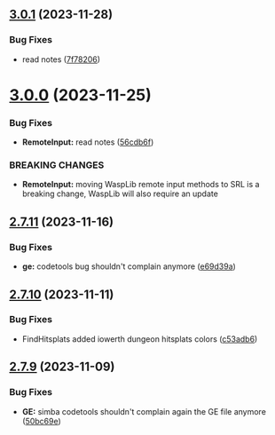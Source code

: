 ## [3.0.1](https://github.com/Torwent/SRL-T/compare/v3.0.0...v3.0.1) (2023-11-28)


### Bug Fixes

* read notes ([7f78206](https://github.com/Torwent/SRL-T/commit/7f78206a66175b9590f94a168d2b25446cde9784))



# [3.0.0](https://github.com/Torwent/SRL-T/compare/v2.7.11...v3.0.0) (2023-11-25)


### Bug Fixes

* **RemoteInput:** read notes ([56cdb6f](https://github.com/Torwent/SRL-T/commit/56cdb6fc3090aeabbaa2f38088e9c108c140432c))


### BREAKING CHANGES

* **RemoteInput:** moving WaspLib remote input methods to SRL is a breaking change, WaspLib will also require an update



## [2.7.11](https://github.com/Torwent/SRL-T/compare/v2.7.10...v2.7.11) (2023-11-16)


### Bug Fixes

* **ge:** codetools bug shouldn't complain anymore ([e69d39a](https://github.com/Torwent/SRL-T/commit/e69d39a46c4a3a7c07653a6682b0976a598750fb))



## [2.7.10](https://github.com/Torwent/SRL-T/compare/v2.7.9...v2.7.10) (2023-11-11)


### Bug Fixes

* FindHitsplats added iowerth dungeon hitsplats colors ([c53adb6](https://github.com/Torwent/SRL-T/commit/c53adb658d7f74b850b0cbf1ac138a6cdc18597b))



## [2.7.9](https://github.com/Torwent/SRL-T/compare/v2.7.8...v2.7.9) (2023-11-09)


### Bug Fixes

* **GE:** simba codetools shouldn't complain again the GE file anymore ([50bc69e](https://github.com/Torwent/SRL-T/commit/50bc69ea85056ee2421128b4acfe3fc812d11caa))



